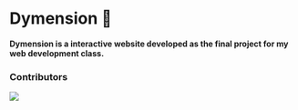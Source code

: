 # Dymension 🚀 

**Dymension is a interactive website developed as the final project for my web development class.**

### Contributors

<a href="https://github.com/jorge-lopz/Dymension/graphs/contributors">
  <img src="https://contrib.rocks/image?repo=jorge-lopz/Dymension" />
</a>
